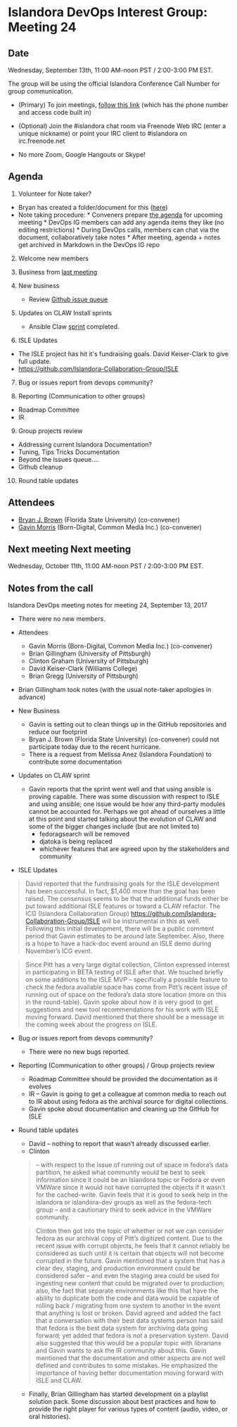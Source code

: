 # Islandora DevOps Interest Group: Meeting 24

## Date
Wednesday, September 13th, 11:00 AM-noon PST / 2:00-3:00 PM EST.

The group will be using the official Islandora Conference Call Number for group communication.

* (Primary) To join meetings, [follow this link](https://www.freeconferencecallhd.com/webrtc?phone=(641)%20715-3570&access_code=304589) (which has the phone number and access code built in)

* (Optional) Join the #islandora chat room via Freenode Web IRC (enter a unique nickname) or point your IRC client to #islandora on irc.freenode.net

* No more Zoom, Google Hangouts or Skype!

## Agenda
1. Volunteer for Note taker?
  * Bryan has created a folder/document for this ([here](http://bit.ly/devops-agenda))
  * Note taking procedure:
        * Conveners prepare [the agenda](http://bit.ly/devops-agenda) for upcoming meeting
        * DevOps IG members can add any agenda items they like (no editing restrictions)
        * During DevOps calls, members can chat via the document, collaboratively take notes
        * After meeting, agenda + notes get archived in Markdown in the DevOps IG repo

2. Welcome new members

3. Business from [last meeting](https://github.com/islandora-interest-groups/Islandora-DevOps-Interest-Group/blob/master/meetings/23.md)

4. New business
   * Review [Github issue queue](https://github.com/islandora-interest-groups/Islandora-DevOps-Interest-Group/issues)

5. Updates on CLAW Install sprints
   * Ansible Claw [sprint](https://github.com/Islandora-CLAW/CLAW/projects) completed.

6. ISLE Updates
  * The ISLE project has hit it's fundraising goals. David Keiser-Clark to give full update.
  * https://github.com/Islandora-Collaboration-Group/ISLE

7. Bug or issues report from devops community?

8. Reporting (Communication to other groups)
  * Roadmap Committee
  * IR

9. Group projects review
  * Addressing current Islandora Documentation?
  * Tuning, Tips Tricks Documentation
  * Beyond the issues queue....
  * Github cleanup

10. Round table updates

## Attendees
* [Bryan J. Brown](https://github.com/bryjbrown) (Florida State University) (co-convener)
* [Gavin Morris](https://github.com/g7morris) (Born-Digital, Common Media Inc.) (co-convener)


## Next meeting Next meeting
Wednesday, October 11th, 11:00 AM-noon PST / 2:00-3:00 PM EST.


## Notes from the call

Islandora DevOps meeting notes for meeting 24, September 13, 2017

* There were no new members.  

* Attendees
  * Gavin Morris (Born-Digital, Common Media Inc.) (co-convener)
  * Brian Gillingham (University of Pittsburgh)
  * Clinton Graham (University of Pittsburgh)
  * David Keiser-Clark (Williams College)
  * Brian Gregg (University of Pittsburgh)

* Brian Gillingham took notes (with the usual note-taker apologies in advance)

* New Business
  * Gavin is setting out to clean things up in the GitHub repositories and reduce our footprint
  * Bryan J. Brown (Florida State University) (co-convener) could not participate today due to the recent hurricane.
  * There is a request from Melissa Anez (Islandora Foundation) to contribute some documentation

* Updates on CLAW sprint
  * Gavin reports that the sprint went well and that using ansible is proving capable. There was some discussion with respect to ISLE and using ansible; one issue would be how any third-party modules cannot be accounted for. Perhaps we got ahead of ourselves a little at this point and started talking about the evolution of CLAW and some of the bigger changes include (but are not limited to)
    * fedoragsearch will be removed
    * djatoka is being replaced
    * whichever features that are agreed upon by the stakeholders and community

* ISLE Updates
>David reported that the fundraising goals for the ISLE development has been successful.  In fact, $1,400 more than the goal has been raised.  The consensus seems to be that the additional funds either be put toward additional ISLE features or toward a CLAW refactor.  The ICG (Islandora Collaboration Group) https://github.com/Islandora-Collaboration-Group/ISLE will be instrumental in this as well. Following this initial development, there will be a public comment period that Gavin estimates to be around late September.  Also, there is a hope to have a hack-doc event around an ISLE demo during November’s ICG event.

>Since Pitt has a very large digital collection, Clinton expressed interest in participating in BETA testing of ISLE after that. We touched briefly on some additions to the ISLE MVP – specifically a possible feature to check the fedora available space has come from Pitt’s recent issue of running out of space on the fedora’s data store location (more on this in the round-table). Gavin spoke about how it is very good to get suggestions and new tool recommendations for his work with ISLE moving forward. David mentioned that there should be a message in the coming week about the progress on ISLE.

* Bug or issues report from devops community?
  * There were no new bugs reported.

* Reporting (Communication to other groups) / Group projects review
  * Roadmap Committee should be provided the documentation as it evolves
  * IR – Gavin is going to get a colleague at common media to reach out to IR about using fedora as the archival source for digital collections.
  * Gavin spoke about documentation and cleaning up the GitHub for ISLE

* Round table updates
  * David – nothing to report that wasn’t already discussed earlier.
  * Clinton
  > – with respect to the issue of running out of space in fedora’s data partition, he asked what community would be best to seek information since it could be an Islandora topic or Fedora or even VMWare since it would not have corrupted the objects if it wasn’t for the cached-write.  Gavin feels that it is good to seek help in the islandora or islandora-dev groups as well as the fedora-tech group – and a cautionary third to seek advice in the VMWare community.

  > Clinton then got into the topic of whether or not we can consider fedora as our archival copy of Pitt’s digitized content.  Due to the recent issue with corrupt objects, he feels that it cannot reliably be considered as such until it is certain that objects will not become corrupted in the future.  Gavin mentioned that a system that has a clear dev, staging, and production environment could be considered safer – and even the staging area could be used for ingesting new content that could be migrated over to production; also, the fact that separate environments like this that have the ability to duplicate both the code and data would be capable of rolling back / migrating from one system to another in the event that anything is lost or broken.  David agreed and added the fact that a conversation with their best data systems person has said that fedora is the best data system for archiving data going forward; yet added that fedora is not a preservation system.  David also suggested that this would be a popular topic with librarians and Gavin wants to ask the IR community about this. Gavin mentioned that the documentation and other aspects are not well defined and contributes to some mistakes.  He emphasized the importance of having better documentation moving forward with ISLE and CLAW.

  * Finally, Brian Gillingham has started development on a playlist solution pack.  Some discussion about best practices and how to provide the right player for various types of content (audio, video, or oral histories).
